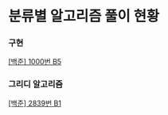 # 분류별 알고리즘 풀이 현황
### 구현
[[백준] 1000번 B5](https://www.acmicpc.net/problem/1000) <br>

### 그리디 알고리즘
[[백준] 2839번 B1](https://www.acmicpc.net/problem/2839)<br>
